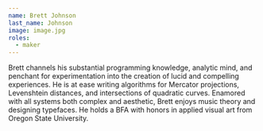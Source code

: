 ```yaml
---
name: Brett Johnson
last_name: Johnson
image: image.jpg
roles:
  - maker
---
```

Brett channels his substantial programming knowledge, analytic mind, and penchant for experimentation into the creation of lucid and compelling experiences. He is at ease writing algorithms for Mercator projections, Levenshtein distances, and intersections of quadratic curves. Enamored with all systems both complex and aesthetic, Brett enjoys music theory and designing typefaces. He holds a BFA with honors in applied visual art from Oregon State University.
